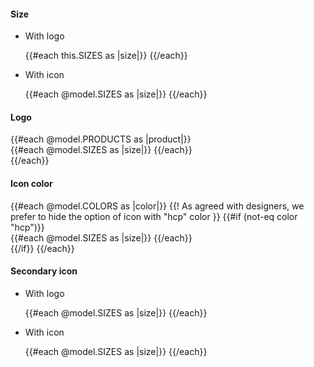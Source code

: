 <section data-test-percy data-section="showcase">
  
  <h4 class="dummy-h4">Size</h4>
  <ul class="dummy-icon-tile-side-by-side">
    <li>
      <p class="dummy-paragraph">With logo</p>
      <div class="dummy-icon-tile-base-sample">
        {{#each this.SIZES as |size|}}
          <Hds::IconTile @logo="boundary" @size={{size}} />
        {{/each}}
      </div>
    </li>
    <li>
      <p class="dummy-paragraph">With icon</p>
      <div class="dummy-icon-tile-base-sample">
        {{#each @model.SIZES as |size|}}
          <Hds::IconTile @icon="dashboard" @size={{size}} />
        {{/each}}
      </div>
    </li>
  </ul>

  <h4 class="dummy-h4">Logo</h4>
  {{#each @model.PRODUCTS as |product|}}
    <div class="dummy-icon-tile-base-sample">
      {{#each @model.SIZES as |size|}}
        <Hds::IconTile @logo={{product}} @size={{size}} />
      {{/each}}
    </div>
  {{/each}}

  <h4 class="dummy-h4">Icon color</h4>
  {{#each @model.COLORS as |color|}}
    {{! As agreed with designers, we prefer to hide the option of icon with "hcp" color }}
    {{#if (not-eq color "hcp")}}
      <div class="dummy-icon-tile-base-sample">
        {{#each @model.SIZES as |size|}}
          <Hds::IconTile @icon="dashboard" @size={{size}} @color={{color}} />
        {{/each}}
      </div>
    {{/if}}
  {{/each}}

  <h4 class="dummy-h4">Secondary icon</h4>
  <ul class="dummy-icon-tile-side-by-side">
    <li>
      <p class="dummy-paragraph">With logo</p>
      <div class="dummy-icon-tile-base-sample">
        {{#each @model.SIZES as |size|}}
          <Hds::IconTile @logo="boundary" @size={{size}} @iconSecondary="plus" />
        {{/each}}
      </div>
    </li>
    <li>
      <p class="dummy-paragraph">With icon</p>
      <div class="dummy-icon-tile-base-sample">
        {{#each @model.SIZES as |size|}}
          <Hds::IconTile @icon="dashboard" @size={{size}} @iconSecondary="trash" />
        {{/each}}
      </div>
    </li>
  </ul>
</section>